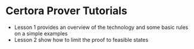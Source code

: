 # Certora Prover Tutorials

* Lesson 1 provides an overview of the technology and some basic rules on a simple examples
* Lesson 2 show how to limit the proof to feasible states 

